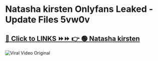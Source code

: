 
 # Natasha kirsten Onlyfans Leaked - Update Files 5vw0v

## <h2><a href="https://clipsfans.com/Natasha_kirsten&ref=git">🔗 Click to LINKS ⏩⏩ 👉 🟢 Natasha kirsten </a></h2>

<a href="https://clipsfans.com/Natasha_kirsten&ref=git" rel="nofollow" data-target="animated-image.originalLink"><img src="https://i.ibb.co.com/xMMVF88/686577567.gif" alt="Viral Video Original" style="max-width: 100%; display: inline-block;" data-target="animated-image.originalImage"></a>

